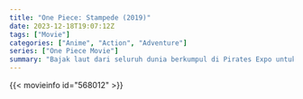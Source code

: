```yaml
---
title: "One Piece: Stampede (2019)"
date: 2023-12-18T19:07:12Z
tags: ["Movie"]
categories: ["Anime", "Action", "Adventure"]
series: ["One Piece Movie"]
summary: "Bajak laut dari seluruh dunia berkumpul di Pirates Expo untuk bergabung dalam perburuan harta karun Gol D. Roger yang hilang."
---
```


<mux-player stream-type="on-demand"
src="https://kp3d-my.sharepoint.com/personal/ryoo_kp3d_onmicrosoft_com/_layouts/15/download.aspx?share=EboCom3r2zZJpI6lzmvMnwwBfnS8mhO5MMNNeHHr8AjKvA" prefer-playback="mse" controls>

</mux-player>


{{< movieinfo id="568012" >}}

<script src="https://cdn.jsdelivr.net/npm/@mux/mux-player"></script>

 <script type="application/ld+json ">
{
"@context": "https://schema.org/",
"@type": "VideoObject",
"name": "One Piece: Stampede (2019)",
"contentUrl": "https://stream.mux.com/tBs42axSQqcZX2P4Tz1QEIrS4joPP6xGPzXrb4KgSvs.m3u8",
"thumbnailUrl": "https://www.themoviedb.org/t/p/original/iGnCzXEx0cFlUbpyAMeHwHWhPhx.jpg?width=314&fit_mode=preserve&time=25",
"uploadDate": "2023-12-18T19:07:12Z",
}

</script>